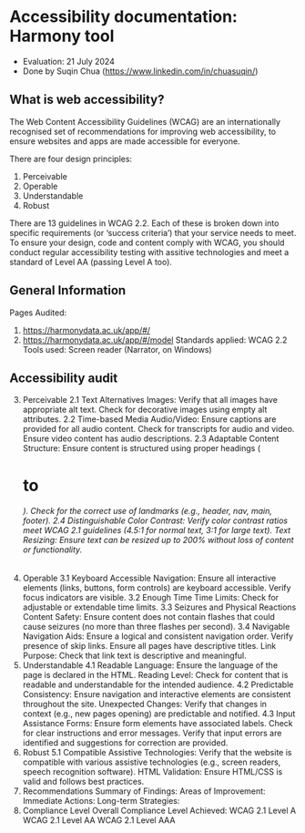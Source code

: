 # Accessibility documentation: Harmony tool
- Evaluation: 21 July 2024
- Done by Suqin Chua (https://www.linkedin.com/in/chuasuqin/)

## What is web accessibility?
The Web Content Accessibility Guidelines (WCAG) are an internationally recognised set of recommendations for improving web accessibility, to ensure websites and apps are made accessible for everyone.

There are four design principles:
1. Perceivable
2. Operable
3. Understandable
4. Robust

There are 13 guidelines in WCAG 2.2. Each of these is broken down into specific requirements (or ‘success criteria’) that your service needs to meet. To ensure your design, code and content comply with WCAG, you should conduct regular accessibility testing with assitive technologies and meet a standard of Level AA (passing Level A too).

## General Information
Pages Audited:
1. https://harmonydata.ac.uk/app/#/
2. https://harmonydata.ac.uk/app/#/model
Standards applied: WCAG 2.2
Tools used: Screen reader (Narrator, on Windows)

## Accessibility audit
3. Perceivable
2.1 Text Alternatives
Images:
Verify that all images have appropriate alt text.
Check for decorative images using empty alt attributes.
2.2 Time-based Media
Audio/Video:
Ensure captions are provided for all audio content.
Check for transcripts for audio and video.
Ensure video content has audio descriptions.
2.3 Adaptable
Content Structure:
Ensure content is structured using proper headings (<h1> to <h6>).
Check for the correct use of landmarks (e.g., header, nav, main, footer).
2.4 Distinguishable
Color Contrast:
Verify color contrast ratios meet WCAG 2.1 guidelines (4.5:1 for normal text, 3:1 for large text).
Text Resizing:
Ensure text can be resized up to 200% without loss of content or functionality.
4. Operable
3.1 Keyboard Accessible
Navigation:
Ensure all interactive elements (links, buttons, form controls) are keyboard accessible.
Verify focus indicators are visible.
3.2 Enough Time
Time Limits:
Check for adjustable or extendable time limits.
3.3 Seizures and Physical Reactions
Content Safety:
Ensure content does not contain flashes that could cause seizures (no more than three flashes per second).
3.4 Navigable
Navigation Aids:
Ensure a logical and consistent navigation order.
Verify presence of skip links.
Ensure all pages have descriptive titles.
Link Purpose:
Check that link text is descriptive and meaningful.
5. Understandable
4.1 Readable
Language:
Ensure the language of the page is declared in the HTML.
Reading Level:
Check for content that is readable and understandable for the intended audience.
4.2 Predictable
Consistency:
Ensure navigation and interactive elements are consistent throughout the site.
Unexpected Changes:
Verify that changes in context (e.g., new pages opening) are predictable and notified.
4.3 Input Assistance
Forms:
Ensure form elements have associated labels.
Check for clear instructions and error messages.
Verify that input errors are identified and suggestions for correction are provided.
6. Robust
5.1 Compatible
Assistive Technologies:
Verify that the website is compatible with various assistive technologies (e.g., screen readers, speech recognition software).
HTML Validation:
Ensure HTML/CSS is valid and follows best practices.
7. Recommendations
Summary of Findings:
Areas of Improvement:
Immediate Actions:
Long-term Strategies:
8. Compliance Level
Overall Compliance Level Achieved:
WCAG 2.1 Level A
WCAG 2.1 Level AA
WCAG 2.1 Level AAA
